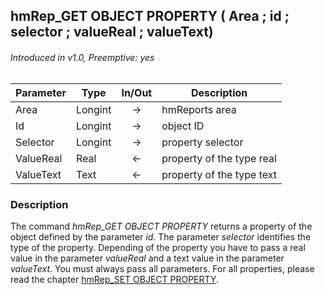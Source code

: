 ## hmRep_GET OBJECT PROPERTY ( Area ; id ; selector ; valueReal ; valueText)
###### Introduced in v1.0, Preemptive: yes

|Parameter|Type|In/Out|Description
|---|---|:---:|---
|Area|Longint|→|hmReports area
|Id|Longint|→|object ID
|Selector|Longint|→|property selector
|ValueReal|Real|←|property of the type real
|ValueText|Text|←|property of the type text

### Description
The command *hmRep_GET OBJECT PROPERTY* returns a property of the object defined by the parameter *id*. The parameter *selector* identifies the type of the property. Depending of the property you have to pass a real value in the parameter *valueReal* and a text value in the parameter *valueText*. You must always pass all parameters. For all properties, please read the chapter [hmRep_SET OBJECT PROPERTY](hmRep_SetObjectProperty.md).
